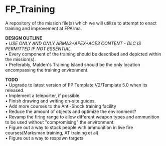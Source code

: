 # FP_Training
A repository of the mission file(s) which we will utilize to attempt to enact training and improvement at FPArma.

**DESIGN OUTLINE**<br/>
• *USE ONLY AND ONLY ARMA3+APEX+ACE3 CONTENT - DLC IS PERMITTED IF NOT ESSENTIAL*<br/>
• Every component of the training should be described and depicted within the mission(s). <br/>
• Preferably, Malden's Training Island should be the only location encompassing the training environment. <br/>


**TODO**<br/>
• Upgrade to latest version of FP Template V2/Template 5.0 when its released.<br/>
• Implement a teleporter, if possible.<br/>
• Finish drawing and writing on-site guides.<br/>
• Add more courses to the Anti-Shock training facility<br/>
• Reduce the amount of objects and optimize the environment?<br/>
• Revamp the firing range to allow different weapon types and ammunition to be used without "compromising" the environment.<br/>
• Figure out a way to stock people with ammunition in live fire courses(Marksman training, AT training et al)<br/>
• Figure out a way to respawn targets<br/>
